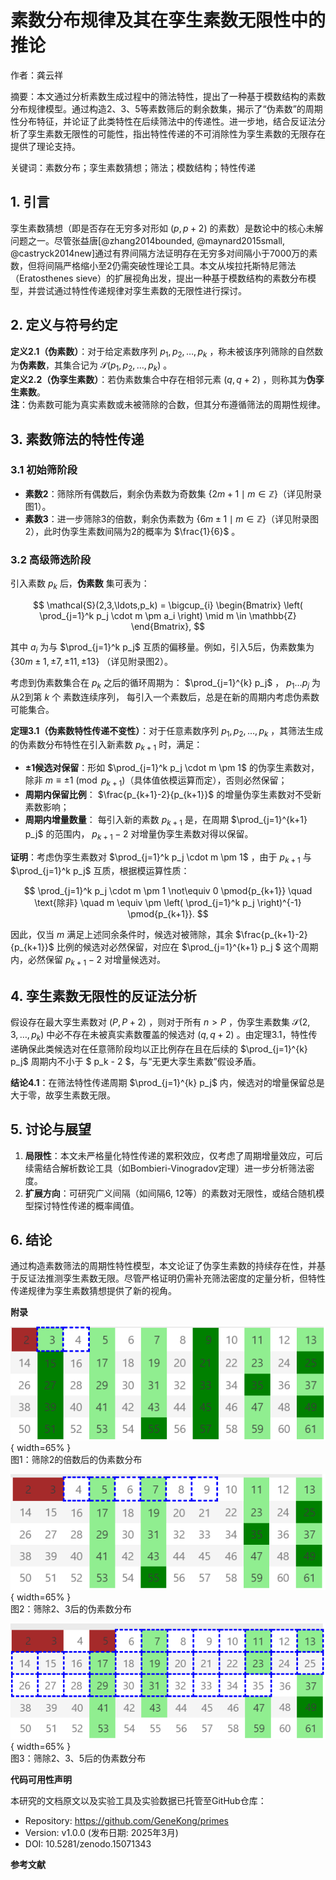 # 素数分布规律及其在孪生素数无限性中的推论

作者：龚云祥

摘要：本文通过分析素数生成过程中的筛法特性，提出了一种基于模数结构的素数分布规律模型。通过构造2、3、5等素数筛后的剩余数集，揭示了“伪素数”的周期性分布特征，并论证了此类特性在后续筛法中的传递性。进一步地，结合反证法分析了孪生素数无限性的可能性，指出特性传递的不可消除性为孪生素数的无限存在提供了理论支持。

关键词：素数分布；孪生素数猜想；筛法；模数结构；特性传递

## 1. 引言

孪生素数猜想（即是否存在无穷多对形如 $(p, p+2)$ 的素数）是数论中的核心未解问题之一。尽管张益唐[@zhang2014bounded, @maynard2015small, @castryck2014new]通过有界间隔方法证明存在无穷多对间隔小于7000万的素数，但将间隔严格缩小至2仍需突破性理论工具。本文从埃拉托斯特尼筛法（Eratosthenes sieve）的扩展视角出发，提出一种基于模数结构的素数分布模型，并尝试通过特性传递规律对孪生素数的无限性进行探讨。

## 2. 定义与符号约定  

**定义2.1（伪素数）**：对于给定素数序列 $p_1, p_2, \ldots, p_k$ ，称未被该序列筛除的自然数为**伪素数**，其集合记为 $\mathcal{S}(p_1, p_2, \ldots, p_k)$ 。  
**定义2.2（伪孪生素数）**：若伪素数集合中存在相邻元素 $(q, q+2)$ ，则称其为**伪孪生素数**。  
**注**：伪素数可能为真实素数或未被筛除的合数，但其分布遵循筛法的周期性规律。

## 3. 素数筛法的特性传递  

### 3.1 初始筛阶段

- **素数2**：筛除所有偶数后，剩余伪素数为奇数集 $\{2m+1 \mid m \in \mathbb{Z}\}$（详见附录图1）。  
- **素数3**：进一步筛除3的倍数，剩余伪素数为 $\{6m \pm 1 \mid m \in \mathbb{Z}\}$（详见附录图2），此时伪孪生素数间隔为2的概率为 $\frac{1}{6}$ 。  

### 3.2 高级筛选阶段

引入素数 $p_k$ 后，**伪素数** 集可表为：

$$
\mathcal{S}(2,3,\ldots,p_k) = \bigcup_{i} \begin{Bmatrix} \left( \prod_{j=1}^k p_j \cdot m \pm a_i \right) \mid m \in \mathbb{Z} \end{Bmatrix},
$$  

其中 $a_i$ 为与 $\prod_{j=1}^k p_j$ 互质的偏移量。例如，引入5后，伪素数集为 $\{30m \pm 1, \pm 7, \pm 11, \pm 13\}$ （详见附录图2）。  

考虑到伪素数集合在 $p_k$ 之后的循环周期为： $\prod_{j=1}^{k} p_j$ ， $p_1 \ldots p_j$ 为从2到第 $k$ 个 素数连续序列， 每引入一个素数后，总是在新的周期内考虑伪素数可能集合。

**定理3.1（伪素数特性传递不变性）**：对于任意素数序列 $p_1, p_2, \ldots, p_k$ ，其筛法生成的伪素数分布特性在引入新素数 $p_{k+1}$ 时，满足：

- **±1候选对保留**：形如 $\prod_{j=1}^k p_j \cdot m \pm 1$ 的伪孪生素数对，除非 $m \equiv \pm 1 \pmod{p_{k+1}}$（具体值依模运算而定），否则必然保留；  
- **周期内保留比例**： $\frac{p_{k+1}-2}{p_{k+1}}$ 的增量伪孪生素数对不受新素数影响；
- **周期内增量数量**： 每引入新的素数 $p_{k+1}$ 是，在周期 $\prod_{j=1}^{k+1} p_j$ 的范围内， $p_{k+1}-2$ 对增量伪孪生素数对得以保留。

**证明**：考虑伪孪生素数对 $\prod_{j=1}^k p_j \cdot m \pm 1$ ，由于 $p_{k+1}$ 与 $\prod_{j=1}^k p_j$ 互质，根据模运算性质：

$$
\prod_{j=1}^k p_j \cdot m \pm 1 \not\equiv 0 \pmod{p_{k+1}} \quad \text{除非} \quad m \equiv \pm \left( \prod_{j=1}^k p_j \right)^{-1} \pmod{p_{k+1}}.
$$

因此，仅当 $m$ 满足上述同余条件时，候选对被筛除，其余 $\frac{p_{k+1}-2}{p_{k+1}}$ 比例的候选对必然保留，对应在 $\prod_{j=1}^{k+1} p_j $ 这个周期内，必然保留 $p_{k+1} -2$ 对增量候选对。

## 4. 孪生素数无限性的反证法分析  

假设存在最大孪生素数对 $(P, P+2)$ ，则对于所有 $n > P$ ，伪孪生素数集 $\mathcal{S}(2,3,\ldots,p_k)$ 中必不存在未被真实素数覆盖的候选对 $(q, q+2)$ 。由定理3.1，特性传递确保此类候选对在任意筛阶段均以正比例存在且在后续的 $\prod_{j=1}^{k} p_j$ 周期内不小于 $ p_k - 2 $，与“无更大孪生素数”假设矛盾。  

**结论4.1**：在筛法特性传递周期 $\prod_{j=1}^{k} p_j$ 内，候选对的增量保留总是大于零，故孪生素数无限。 

## 5. 讨论与展望  

1. **局限性**：本文未严格量化特性传递的累积效应，仅考虑了周期增量效应，可后续需结合解析数论工具（如Bombieri-Vinogradov定理）进一步分析筛法密度。  
2. **扩展方向**：可研究广义间隔（如间隔6, 12等）的素数对无限性，或结合随机模型探讨特性传递的概率阈值。  

## 6. 结论  
通过构造素数筛法的周期性特性模型，本文论证了伪孪生素数的持续存在性，并基于反证法推测孪生素数无限。尽管严格证明仍需补充筛法密度的定量分析，但特性传递规律为孪生素数猜想提供了新的视角。



**附录**  

![筛除2的倍数后的伪素数分布](src/02.png "筛除2的倍数后的伪素数分布"){ width=65% }  
图1：筛除2的倍数后的伪素数分布

![筛除2、3后的伪素数分布](src/03.png "筛除2、3后的伪素数分布"){ width=65% }  
图2：筛除2、3后的伪素数分布

![筛除2、3、5后的伪素数分布](src/05.png "筛除2、3、5后的伪素数分布"){ width=65% }  
图3：筛除2、3、5后的伪素数分布

**代码可用性声明**

本研究的文档原文以及实验工具及实验数据已托管至GitHub仓库：

* Repository: https://github.com/GeneKong/primes
* Version: v1.0.0 (发布日期: 2025年3月)
* DOI: 10.5281/zenodo.15071343

**参考文献**  
